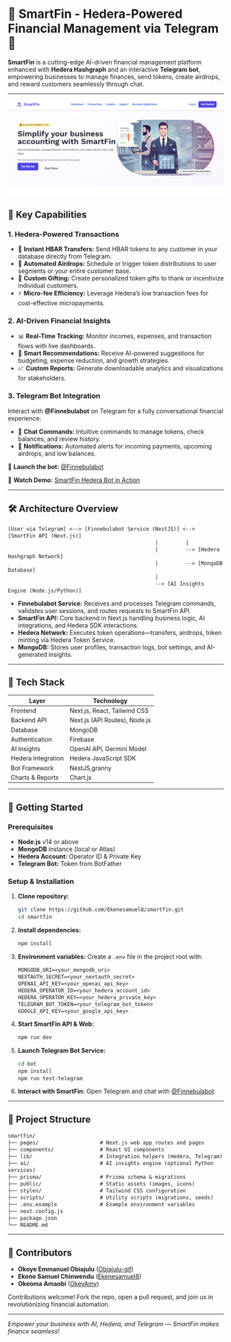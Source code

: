 # 🌟 SmartFin - Hedera-Powered Financial Management via Telegram 🌟

**SmartFin** is a cutting-edge AI-driven financial management platform enhanced with **Hedera Hashgraph** and an interactive **Telegram bot**, empowering businesses to manage finances, send tokens, create airdrops, and reward customers seamlessly through chat.

---

![Hero Page Image](image.png)

## 💸 Key Capabilities

### 1. Hedera-Powered Transactions

* 🔁 **Instant HBAR Transfers:** Send HBAR tokens to any customer in your database directly from Telegram.
* 🎁 **Automated Airdrops:** Schedule or trigger token distributions to user segments or your entire customer base.
* 🎉 **Custom Gifting:** Create personalized token gifts to thank or incentivize individual customers.
* ⚡ **Micro-fee Efficiency:** Leverage Hedera’s low transaction fees for cost-effective micropayments.

### 2. AI-Driven Financial Insights

* 📊 **Real-Time Tracking:** Monitor incomes, expenses, and transaction flows with live dashboards.
* 🤖 **Smart Recommendations:** Receive AI-powered suggestions for budgeting, expense reduction, and growth strategies.
* 📈 **Custom Reports:** Generate downloadable analytics and visualizations for stakeholders.

### 3. Telegram Bot Integration

Interact with **@Finnebulabot** on Telegram for a fully conversational financial experience:

* 💬 **Chat Commands:** Intuitive commands to manage tokens, check balances, and review history.
* 🔔 **Notifications:** Automated alerts for incoming payments, upcoming airdrops, and low balances.

🔗 **Launch the bot:** [@Finnebulabot](https://web.telegram.org/k/#@Finnebulabot)

🎥 **Watch Demo:** [SmartFin Hedera Bot in Action](https://drive.google.com/file/d/17QDPs2Vqb1I4J_QfHm2QycKxABLwNYIF/view?usp=sharing)

---

## 🛠️ Architecture Overview

```plaintext
[User via Telegram] <--> [Finnebulabot Service (NestJS)] <--> [SmartFin API (Next.js)]
                                                |         |
                                                |         --> [Hedera Hashgraph Network]
                                                |         --> [MongoDB Database]
                                                |
                                                --> [AI Insights Engine (Node.js/Python)]
```

* **Finnebulabot Service:** Receives and processes Telegram commands, validates user sessions, and routes requests to SmartFin API.
* **SmartFin API:** Core backend in Next.js handling business logic, AI integrations, and Hedera SDK interactions.
* **Hedera Network:** Executes token operations—transfers, airdrops, token minting via Hedera Token Service.
* **MongoDB:** Stores user profiles, transaction logs, bot settings, and AI-generated insights.

---

## 🔧 Tech Stack

| Layer              | Technology                    |
| ------------------ | ----------------------------- |
| Frontend           | Next.js, React, Tailwind CSS  |
| Backend API        | Next.js (API Routes), Node.js |
| Database           | MongoDB                       |
| Authentication     | Firebase                      |
| AI Insights        | OpenAI API, Germini Model     |
| Hedera Integration | Hedera JavaScript SDK         |
| Bot Framework      | NestJS,granny                 |
| Charts & Reports   | Chart.js                      |

---

## 🚀 Getting Started

### Prerequisites

* **Node.js** v14 or above
* **MongoDB** instance (local or Atlas)
* **Hedera Account:** Operator ID & Private Key
* **Telegram Bot:** Token from BotFather

### Setup & Installation

1. **Clone repository:**

   ```bash
   git clone https://github.com/Ekenesamuel8/smartfin.git
   cd smartfin
   ```
2. **Install dependencies:**

   ```bash
   npm install
   ```
3. **Environment variables:** Create a `.env` file in the project root with:

   ```env
   MONGODB_URI=<your_mongodb_uri>
   NEXTAUTH_SECRET=<your_nextauth_secret>
   OPENAI_API_KEY=<your_openai_api_key>
   HEDERA_OPERATOR_ID=<your_hedera_account_id>
   HEDERA_OPERATOR_KEY=<your_hedera_private_key>
   TELEGRAM_BOT_TOKEN=<your_telegram_bot_token>
   GOOGLE_API_KEY=<your_google_api_key>
   ```
4. **Start SmartFin API & Web:**

   ```bash
   npm run dev
   ```
5. **Launch Telegram Bot Service:**

   ```bash
   cd bot
   npm install
   npm run test-telegram
   ```
6. **Interact with SmartFin:** Open Telegram and chat with [@Finnebulabot](https://web.telegram.org/k/#@Finnebulabot).

---

## 📂 Project Structure

```
smartfin/
├── pages/                    # Next.js web app routes and pages
├── components/               # React UI components
├── lib/                      # Integration helpers (Hedera, Telegram)
├── ai/                       # AI insights engine (optional Python services)
├── prisma/                   # Prisma schema & migrations
├── public/                   # Static assets (images, icons)
├── styles/                   # Tailwind CSS configuration
├── scripts/                  # Utility scripts (migrations, seeds)
├── .env.example              # Example environment variables
├── next.config.js
├── package.json
└── README.md
```

---

## 🌟 Contributors

* **Okoye Emmanuel Obiajulu** ([Obiajulu-gif](https://github.com/Obiajulu-gif/))
* **Ekene Samuel Chinwendu** ([Ekenesamuel8](https://github.com/Ekenesamuel8/))
* **Okeoma Amaobi** ([OkeyAmy](https://github.com/OkeyAmy))

Contributions welcome! Fork the repo, open a pull request, and join us in revolutionizing financial automation.

---

*Empower your business with AI, Hedera, and Telegram — SmartFin makes finance seamless!*
